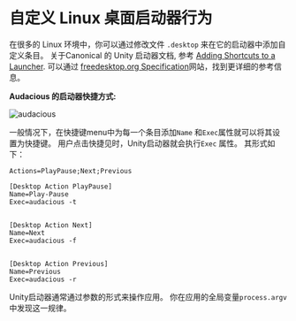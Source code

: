 # 自定义 Linux 桌面启动器行为

在很多的 Linux 环境中，你可以通过修改文件 `.desktop` 来在它的启动器中添加自定义条目。 关于Canonical 的 Unity 启动器文档, 参考 [Adding Shortcuts to a Launcher](https://help.ubuntu.com/community/UnityLaunchersAndDesktopFiles#Adding_shortcuts_to_a_launcher). 可以通过 [freedesktop.org Specification](https://specifications.freedesktop.org/desktop-entry-spec/1.1/ar01s11.html)网站，找到更详细的参考信息。

__Audacious 的启动器快捷方式:__

![audacious](https://help.ubuntu.com/community/UnityLaunchersAndDesktopFiles?action=AttachFile&do=get&target=shortcuts.png)

一般情况下，在快捷键menu中为每一个条目添加`Name` 和`Exec`属性就可以将其设置为快捷键。 用户点击快捷见时，Unity启动器就会执行`Exec` 属性。 其形式如下：

```text
Actions=PlayPause;Next;Previous

[Desktop Action PlayPause]
Name=Play-Pause
Exec=audacious -t


[Desktop Action Next]
Name=Next
Exec=audacious -f


[Desktop Action Previous]
Name=Previous
Exec=audacious -r
```

Unity启动器通常通过参数的形式来操作应用。 你在应用的全局变量`process.argv`中发现这一规律。
